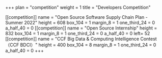 +++ 
plan = "competition"
weight = 1
title = "Developers Competition"


[[competition]]
    name = "Open Source Software Supply Chain Plan - Summer 2022"
    height = 608
    box_104 = 1
    margin_8 = 1
    one_third_24 = 0
    a_half_40 = 0
[[competition]]
    name = "Open Source Internship"
    height = 832
    box_104 = 1
    margin_8 = 1
    one_third_24 = 0
    a_half_40 = 0
    left= 52    
[[competition]]
    name = "CCF Big Data & Computing Intelligence Contest（CCF BDCI）"
    height = 400
    box_104 = 8
    margin_8 = 1
    one_third_24 = 0
    a_half_40 = 0
+++